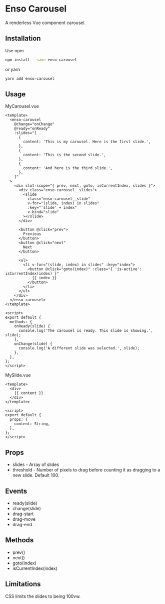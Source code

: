 # Enso Carousel

A renderless Vue component carousel.

## Installation

Use npm

```bash
npm install --save enso-carousel
```

or yarn

```bash
yarn add enso-carousel
```

## Usage

MyCarousel.vue

```vue
<template>
  <enso-carousel
    @change="onChange"
    @ready="onReady"
    :slides="[
      {
        content: 'This is my carousel. Here is the first slide.',
      },
      {
        content: 'This is the second slide.',
      },
      {
        content: 'And here is the third slide.',
      },
    ]"
  >
    <div slot-scope="{ prev, next, goto, isCurrentIndex, slides }">
      <div class="enso-carousel__slides">
        <slide
          class="enso-carousel__slide"
          v-for="(slide, index) in slides"
          :key="'slide' + index"
          v-bind="slide"
        ></slide>  
      </div>

      <button @click="prev">
        Previous
      </button>
      <button @click="next"    
        Next
      </button>

      <ul>
        <li v-for="(slide, index) in slides" :key="index">
          <button @click="goto(index)" :class="{ 'is-active': isCurrentIndex(index) }"
            {{ index }}
          </button>
        </li>
      </ul>
    </div>
  </enso-carousel>
</template>

<script>
export default {
  methods: {
    onReady(slide) {
      console.log('The carousel is ready. This slide is showing.', slide);
    },
    onChange(slide) {
      console.log('A different slide was selected.', slide);
    },
  },
};
</script>
```

MySlide.vue

```vue
<template>
  <div>
    {{ content }}
  </div>
</template>

<script>
export default {
  props: {
    content: String,
  },
};
</script>
```

## Props

- slides - Array of slides
- threshold - Number of pixels to drag before counting it as dragging to a new slide. Default 100.

## Events

- ready(slide)
- change(slide)
- drag-start
- drag-move
- drag-end

## Methods

- prev()
- next()
- goto(index)
- isCurrentIndex(index)

## Limitations

CSS limits the slides to being 100vw.
